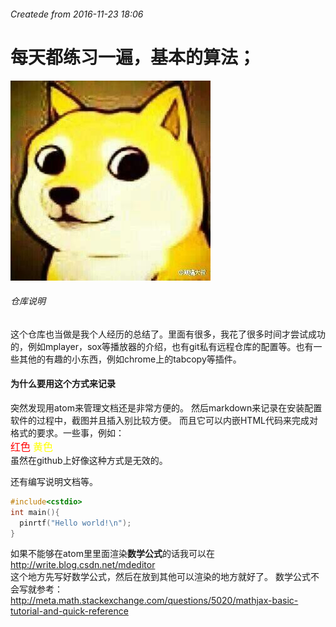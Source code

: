 ###### Createde from	2016-11-23 18:06
#	每天都练习一遍，基本的算法；
![dog](/images/others/dog.jpg)
###### 仓库说明
这个仓库也当做是我个人经历的总结了。里面有很多，我花了很多时间才尝试成功的，例如mplayer，sox等播放器的介绍，也有git私有远程仓库的配置等。也有一些其他的有趣的小东西，例如chrome上的tabcopy等插件。
#### 为什么要用这个方式来记录
突然发现用atom来管理文档还是非常方便的。
然后markdown来记录在安装配置软件的过程中，截图并且插入别比较方便。
而且它可以内嵌HTML代码来完成对格式的要求。一些事，例如：     
<font color = red size = 3px>红色</font>
<font color = yellow size = 3px>黄色</font>   
虽然在github上好像这种方式是无效的。

还有编写说明文档等。 
```c++
#include<cstdio>
int main(){   
  pinrtf("Hello world!\n");
}
```

如果不能够在atom里里面渲染**数学公式**的话我可以在<br/>
http://write.blog.csdn.net/mdeditor<br/>
这个地方先写好数学公式，然后在放到其他可以渲染的地方就好了。
数学公式不会写就参考：<br/>
http://meta.math.stackexchange.com/questions/5020/mathjax-basic-tutorial-and-quick-reference





